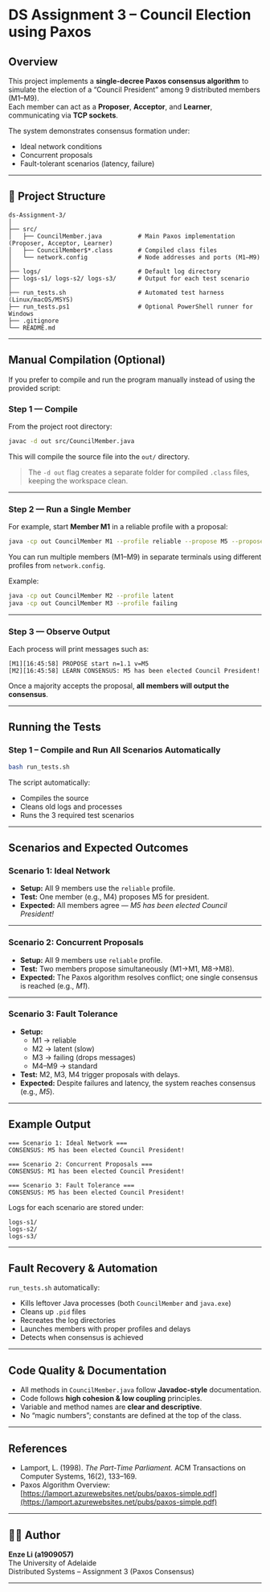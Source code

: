 # DS Assignment 3 – Council Election using Paxos

## Overview
This project implements a **single-decree Paxos consensus algorithm** to simulate the election of a “Council President” among 9 distributed members (M1–M9).  
Each member can act as a **Proposer**, **Acceptor**, and **Learner**, communicating via **TCP sockets**.

The system demonstrates consensus formation under:
- Ideal network conditions
- Concurrent proposals
- Fault-tolerant scenarios (latency, failure)

---

## 📁 Project Structure

```
ds-Assignment-3/
│
├── src/
│   ├── CouncilMember.java          # Main Paxos implementation (Proposer, Acceptor, Learner)
│   ├── CouncilMember$*.class       # Compiled class files
│   └── network.config              # Node addresses and ports (M1–M9)
│
├── logs/                           # Default log directory
├── logs-s1/ logs-s2/ logs-s3/      # Output for each test scenario
│
├── run_tests.sh                    # Automated test harness (Linux/macOS/MSYS)
├── run_tests.ps1                   # Optional PowerShell runner for Windows
├── .gitignore
└── README.md
```

---

## Manual Compilation (Optional)

If you prefer to compile and run the program manually instead of using the provided script:

### Step 1 — Compile
From the project root directory:
```bash
javac -d out src/CouncilMember.java
```
This will compile the source file into the `out/` directory.

> The `-d out` flag creates a separate folder for compiled `.class` files, keeping the workspace clean.

---

### Step 2 — Run a Single Member
For example, start **Member M1** in a reliable profile with a proposal:
```bash
java -cp out CouncilMember M1 --profile reliable --propose M5 --propose-delay 200
```

You can run multiple members (M1–M9) in separate terminals using different profiles from `network.config`.

Example:
```bash
java -cp out CouncilMember M2 --profile latent
java -cp out CouncilMember M3 --profile failing
```

---

### Step 3 — Observe Output
Each process will print messages such as:
```
[M1][16:45:58] PROPOSE start n=1.1 v=M5
[M2][16:45:58] LEARN CONSENSUS: M5 has been elected Council President!
```

Once a majority accepts the proposal, **all members will output the consensus**.

---

## Running the Tests

### Step 1 – Compile and Run All Scenarios Automatically
```bash
bash run_tests.sh
```

The script automatically:
- Compiles the source
- Cleans old logs and processes
- Runs the 3 required test scenarios

---

## Scenarios and Expected Outcomes

### **Scenario 1: Ideal Network**
- **Setup:** All 9 members use the `reliable` profile.
- **Test:** One member (e.g., M4) proposes M5 for president.
- **Expected:** All members agree — *M5 has been elected Council President!*

---

### **Scenario 2: Concurrent Proposals**
- **Setup:** All 9 members use `reliable` profile.
- **Test:** Two members propose simultaneously (M1→M1, M8→M8).
- **Expected:** The Paxos algorithm resolves conflict; one single consensus is reached (e.g., *M1*).

---

### **Scenario 3: Fault Tolerance**
- **Setup:**
    - M1 → reliable
    - M2 → latent (slow)
    - M3 → failing (drops messages)
    - M4–M9 → standard
- **Test:** M2, M3, M4 trigger proposals with delays.
- **Expected:** Despite failures and latency, the system reaches consensus (e.g., *M5*).

---

## Example Output

```
=== Scenario 1: Ideal Network ===
CONSENSUS: M5 has been elected Council President!

=== Scenario 2: Concurrent Proposals ===
CONSENSUS: M1 has been elected Council President!

=== Scenario 3: Fault Tolerance ===
CONSENSUS: M5 has been elected Council President!
```

Logs for each scenario are stored under:
```
logs-s1/
logs-s2/
logs-s3/
```

---

## Fault Recovery & Automation

`run_tests.sh` automatically:
- Kills leftover Java processes (both `CouncilMember` and `java.exe`)
- Cleans up `.pid` files
- Recreates the log directories
- Launches members with proper profiles and delays
- Detects when consensus is achieved

---

## Code Quality & Documentation

- All methods in `CouncilMember.java` follow **Javadoc-style** documentation.
- Code follows **high cohesion & low coupling** principles.
- Variable and method names are **clear and descriptive**.
- No “magic numbers”; constants are defined at the top of the class.

---

## References
- Lamport, L. (1998). *The Part-Time Parliament.* ACM Transactions on Computer Systems, 16(2), 133–169.
- Paxos Algorithm Overview: [https://lamport.azurewebsites.net/pubs/paxos-simple.pdf](https://lamport.azurewebsites.net/pubs/paxos-simple.pdf)

---

## 🧑‍💻 Author
**Enze Li (a1909057)**  
The University of Adelaide  
Distributed Systems – Assignment 3 (Paxos Consensus)

---
